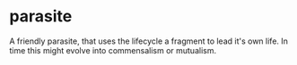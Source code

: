 parasite
========

A friendly parasite, that uses the lifecycle a fragment to lead it's own life. In time this might evolve into commensalism or mutualism.
